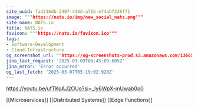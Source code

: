 ```yaml
---
site_uuid: fad216db-2487-446d-a76b-e74ab7226ff1
image: ""'https://nats.io/img/new_social_nats.png'""
site_name: NATS.io
title: NATS.io
favicon: ""'https://nats.io/favicon.ico'""
tags:
- Software-Development
- Cloud-Infrastructure
og_screenshot_url: ""https://og-screenshots-prod.s3.amazonaws.com/1366x768/80/false/4c934c6d1bb53e906aa97d837ab21dbde0695b80871f77e814fe1c771acfefb5.jpeg""
jina_last_request: '2025-03-09T06:45:09.605Z'
jina_error: 'Error occurred'
og_last_fetch: '2025-03-07T05:19:02.928Z'
---
```


https://youtu.be/ufTKoAJ2OUo?si=_ly6WpX-mUwab0o0

[[Microservices]]
[[Distributed Systems]]
[[Edge Functions]]

